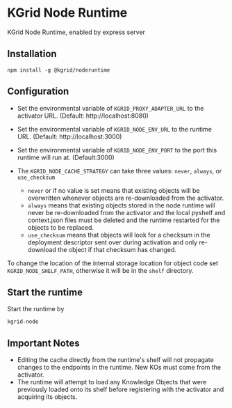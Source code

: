 # KGrid Node Runtime

KGrid Node Runtime, enabled by express server

## Installation

```
npm install -g @kgrid/noderuntime

```

## Configuration

- Set the environmental variable of `KGRID_PROXY_ADAPTER_URL` to the activator URL.
(Default: http://localhost:8080)

- Set the environmental variable of `KGRID_NODE_ENV_URL` to the runtime URL.
(Default: http://localhost:3000)

- Set the environmental variable of `KGRID_NODE_ENV_PORT` to the port this runtime will run at.
(Default:3000)

- The `KGRID_NODE_CACHE_STRATEGY` can take three values: `never`, `always`, or `use_checksum`

    - `never` or if no value is set means that existing objects will be overwritten whenever objects are re-downloaded from the activator.
    - `always` means that existing objects stored in the node runtime will never be re-downloaded from the activator and the local pyshelf and context.json files must be deleted and the runtime restarted for the objects to be replaced.
    - `use_checksum` means that objects will look for a checksum in the deployment descriptor sent over during activation and only re-download the object if that checksum has changed.
    
To change the location of the internal storage location for object code set `KGRID_NODE_SHELF_PATH`, otherwise it will be in the `shelf` directory.

## Start the runtime

Start the runtime by
```
kgrid-node
```

## Important Notes
- Editing the cache directly from the runtime's shelf will
not propagate changes to the endpoints in the runtime. New
KOs must come from the activator.
- The runtime will attempt to load any Knowledge Objects that 
were previously loaded onto its shelf before registering with 
the activator and acquiring its objects.

